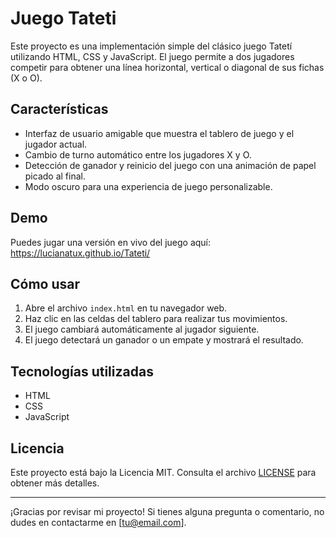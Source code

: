 # Juego Tateti

Este proyecto es una implementación simple del clásico juego Tatetí utilizando HTML, CSS y JavaScript. El juego permite a dos jugadores competir para obtener una línea horizontal, vertical o diagonal de sus fichas (X o O).

## Características

- Interfaz de usuario amigable que muestra el tablero de juego y el jugador actual.
- Cambio de turno automático entre los jugadores X y O.
- Detección de ganador y reinicio del juego con una animación de papel picado al final.
- Modo oscuro para una experiencia de juego personalizable.

## Demo

Puedes jugar una versión en vivo del juego aquí: https://lucianatux.github.io/Tateti/

## Cómo usar

1. Abre el archivo `index.html` en tu navegador web.
2. Haz clic en las celdas del tablero para realizar tus movimientos.
3. El juego cambiará automáticamente al jugador siguiente.
4. El juego detectará un ganador o un empate y mostrará el resultado.

## Tecnologías utilizadas

- HTML
- CSS
- JavaScript

## Licencia

Este proyecto está bajo la Licencia MIT. Consulta el archivo [LICENSE](LICENSE) para obtener más detalles.

---

¡Gracias por revisar mi proyecto! Si tienes alguna pregunta o comentario, no dudes en contactarme en [tu@email.com].

